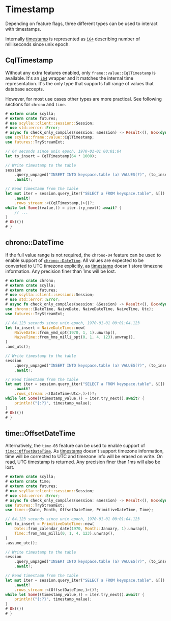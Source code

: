 # Timestamp

Depending on feature flags, three different types can be used to interact with timestamps.

Internally [timestamp](https://docs.scylladb.com/stable/cql/types.html#timestamps) is represented as
[`i64`](https://doc.rust-lang.org/std/primitive.i64.html) describing number of milliseconds since unix epoch.

## CqlTimestamp

Without any extra features enabled, only `frame::value::CqlTimestamp` is available. It's an
[`i64`](https://doc.rust-lang.org/std/primitive.i64.html) wrapper and it matches the internal time representation. It's
the only type that supports full range of values that database accepts.

However, for most use cases other types are more practical. See following sections for `chrono` and `time`.

```rust
# extern crate scylla;
# extern crate futures;
# use scylla::client::session::Session;
# use std::error::Error;
# async fn check_only_compiles(session: &Session) -> Result<(), Box<dyn Error>> {
use scylla::frame::value::CqlTimestamp;
use futures::TryStreamExt;

// 64 seconds since unix epoch, 1970-01-01 00:01:04
let to_insert = CqlTimestamp(64 * 1000);

// Write timestamp to the table
session
    .query_unpaged("INSERT INTO keyspace.table (a) VALUES(?)", (to_insert,))
    .await?;

// Read timestamp from the table
let mut iter = session.query_iter("SELECT a FROM keyspace.table", &[])
    .await?
    .rows_stream::<(CqlTimestamp,)>()?;
while let Some((value,)) = iter.try_next().await? {
    // ...
}
# Ok(())
# }
```

## chrono::DateTime

If the full value range is not required, the `chrono-04` feature can be used to enable support of
[`chrono::DateTime`](https://docs.rs/chrono/0.4/chrono/struct.DateTime.html). All values are expected to be converted
to UTC timezone explicitly, as [timestamp](https://docs.scylladb.com/stable/cql/types.html#timestamps) doesn't store
timezone information. Any precision finer than 1ms will be lost.

```rust
# extern crate chrono;
# extern crate scylla;
# extern crate futures;
# use scylla::client::session::Session;
# use std::error::Error;
# async fn check_only_compiles(session: &Session) -> Result<(), Box<dyn Error>> {
use chrono::{DateTime, NaiveDate, NaiveDateTime, NaiveTime, Utc};
use futures::TryStreamExt;

// 64.123 seconds since unix epoch, 1970-01-01 00:01:04.123
let to_insert = NaiveDateTime::new(
    NaiveDate::from_ymd_opt(1970, 1, 1).unwrap(),
    NaiveTime::from_hms_milli_opt(0, 1, 4, 123).unwrap(),
)
.and_utc();

// Write timestamp to the table
session
    .query_unpaged("INSERT INTO keyspace.table (a) VALUES(?)", (to_insert,))
    .await?;

// Read timestamp from the table
let mut iter = session.query_iter("SELECT a FROM keyspace.table", &[])
    .await?
    .rows_stream::<(DateTime<Utc>,)>()?;
while let Some((timestamp_value,)) = iter.try_next().await? {
    println!("{:?}", timestamp_value);
}
# Ok(())
# }
```

## time::OffsetDateTime

Alternatively, the `time-03` feature can be used to enable support of
[`time::OffsetDateTime`](https://docs.rs/time/0.3/time/struct.OffsetDateTime.html). As
[timestamp](https://docs.scylladb.com/stable/cql/types.html#timestamps) doesn't support timezone information, time will
be corrected to UTC and timezone info will be erased on write. On read, UTC timestamp is returned. Any precision finer
than 1ms will also be lost.

```rust
# extern crate scylla;
# extern crate time;
# extern crate futures;
# use scylla::client::session::Session;
# use std::error::Error;
# async fn check_only_compiles(session: &Session) -> Result<(), Box<dyn Error>> {
use futures::TryStreamExt;
use time::{Date, Month, OffsetDateTime, PrimitiveDateTime, Time};

// 64.123 seconds since unix epoch, 1970-01-01 00:01:04.123
let to_insert = PrimitiveDateTime::new(
    Date::from_calendar_date(1970, Month::January, 1).unwrap(),
    Time::from_hms_milli(0, 1, 4, 123).unwrap(),
)
.assume_utc();

// Write timestamp to the table
session
    .query_unpaged("INSERT INTO keyspace.table (a) VALUES(?)", (to_insert,))
    .await?;

// Read timestamp from the table
let mut iter = session.query_iter("SELECT a FROM keyspace.table", &[])
    .await?
    .rows_stream::<(OffsetDateTime,)>()?;
while let Some((timestamp_value,)) = iter.try_next().await? {
    println!("{:?}", timestamp_value);
}
# Ok(())
# }
```
